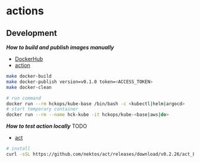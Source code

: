 # actions

## Development

***How to build and publish images manually***

* [DockerHub](https://hub.docker.com/u/hckops)
* [action](.github/workflows/docker-ci.yml)

```bash
make docker-build
make docker-publish version=v0.1.0 token=<ACCESS_TOKEN>
make docker-clean

# run command
docker run --rm hckops/kube-base /bin/bash -c <kubectl|helm|argocd>
# start temporary container
docker run --rm --name hck-kube -it hckops/kube-<base|aws|do>
```

***How to test action locally*** TODO

* [act](https://github.com/nektos/act)

```bash
# install
curl -sSL https://github.com/nektos/act/releases/download/v0.2.26/act_Linux_x86_64.tar.gz | sudo tar -xzf - -C /usr/local/bin
```
